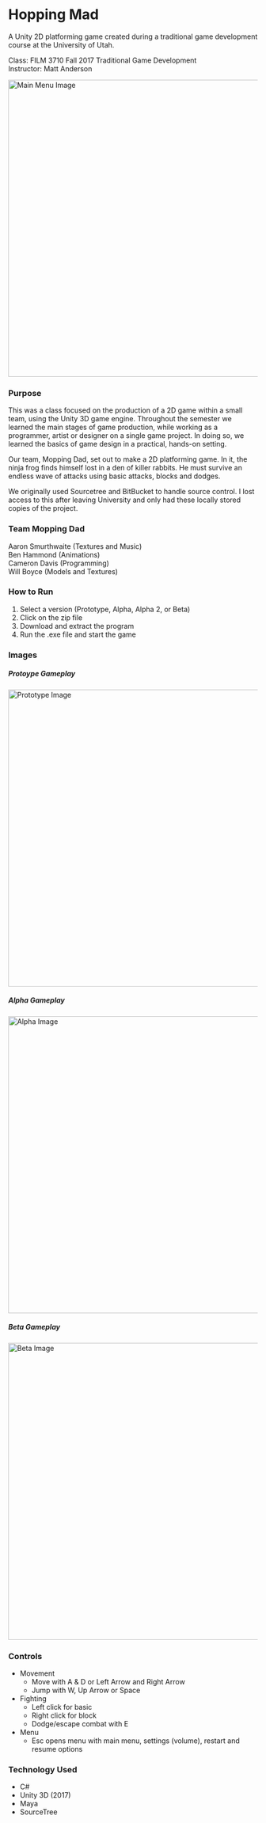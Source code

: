 # Hopping Mad
A Unity 2D platforming game created during a traditional game development course at the University of Utah.

Class: FILM 3710 Fall 2017 Traditional Game Development</br>
Instructor: Matt Anderson

<img src="https://media.githubusercontent.com/media/MagusConjurer/hopping-mad/master/images/menu.png" alt="Main Menu Image" width="600px">

### Purpose

This was a class focused on the production of a 2D game within a small team, using the Unity 3D game engine. Throughout the semester we learned the main stages of game production, while working as a programmer, artist or designer on a single game project. In doing so, we learned the basics of game design in a practical, hands-on setting.

Our team, Mopping Dad, set out to make a 2D platforming game. In it, the ninja frog finds himself lost in a den of killer rabbits. He must survive an endless wave of attacks using basic attacks, blocks and  dodges. 

We originally used Sourcetree and BitBucket to handle source control. I lost access to this after leaving University and only had these locally stored copies of the project.

### Team Mopping Dad

Aaron Smurthwaite (Textures and Music)</br>
Ben Hammond (Animations)</br>
Cameron Davis (Programming)</br>
Will Boyce (Models and Textures)

### How to Run

1. Select a version (Prototype, Alpha, Alpha 2, or Beta)
1. Click on the zip file
1. Download and extract the program
1. Run the .exe file and start the game

### Images

##### Protoype Gameplay
<img src="https://media.githubusercontent.com/media/MagusConjurer/hopping-mad/master/images/prototype.png" alt="Prototype Image" width="600px">

##### Alpha Gameplay
<img src="https://media.githubusercontent.com/media/MagusConjurer/hopping-mad/master/images/alpha.png" alt="Alpha Image" width="600px">

##### Beta Gameplay
<img src="https://media.githubusercontent.com/media/MagusConjurer/hopping-mad/master/images/beta.png" alt="Beta Image" width="600px">

### Controls
- Movement 
    - Move with A & D or Left Arrow and Right Arrow
    - Jump with W, Up Arrow or Space
- Fighting
    - Left click for basic
    - Right click for block
    - Dodge/escape combat with E
- Menu
    - Esc opens menu with main menu, settings (volume), restart and resume options

### Technology Used
- C#
- Unity 3D (2017)
- Maya
- SourceTree 
